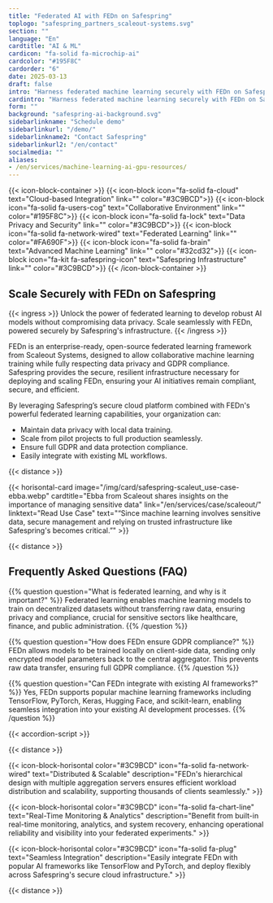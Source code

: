 ```yaml
---
title: "Federated AI with FEDn on Safespring"
toplogo: "safespring_partners_scaleout-systems.svg"
section: ""
language: "En"
cardtitle: "AI & ML"
cardicon: "fa-solid fa-microchip-ai"
cardcolor: "#195F8C"
cardorder: "6"
date: 2025-03-13
draft: false
intro: "Harness federated machine learning securely with FEDn on Safespring's GDPR-compliant cloud infrastructure."
cardintro: "Harness federated machine learning securely with FEDn on Safespring"
form: ""
background: "safespring-ai-background.svg"
sidebarlinkname: "Schedule demo"
sidebarlinkurl: "/demo/"
sidebarlinkname2: "Contact Safespring"
sidebarlinkurl2: "/en/contact"
socialmedia: ""
aliases:
- /en/services/machine-learning-ai-gpu-resources/
---
```


{{< icon-block-container >}}
    {{< icon-block icon="fa-solid fa-cloud" text="Cloud-based Integration" link="" color="#3C9BCD">}}
    {{< icon-block icon="fa-solid fa-users-cog" text="Collaborative Environment" link="" color="#195F8C">}}
    {{< icon-block icon="fa-solid fa-lock" text="Data Privacy and Security" link="" color="#3C9BCD">}}
    {{< icon-block icon="fa-solid fa-network-wired" text="Federated Learning" link="" color="#FA690F">}}
    {{< icon-block icon="fa-solid fa-brain" text="Advanced Machine Learning" link="" color="#32cd32">}}
    {{< icon-block icon="fa-kit fa-safespring-icon" text="Safespring Infrastructure" link="" color="#3C9BCD">}}
{{< /icon-block-container >}}

## Scale Securely with FEDn on Safespring

{{< ingress >}}
Unlock the power of federated learning to develop robust AI models without compromising data privacy. Scale seamlessly with FEDn, powered securely by Safespring's infrastructure.
{{< /ingress >}}


FEDn is an enterprise-ready, open-source federated learning framework from Scaleout Systems, designed to allow collaborative machine learning training while fully respecting data privacy and GDPR compliance. Safespring provides the secure, resilient infrastructure necessary for deploying and scaling FEDn, ensuring your AI initiatives remain compliant, secure, and efficient.

By leveraging Safespring’s secure cloud platform combined with FEDn's powerful federated learning capabilities, your organization can:

- Maintain data privacy with local data training.
- Scale from pilot projects to full production seamlessly.
- Ensure full GDPR and data protection compliance.
- Easily integrate with existing ML workflows.

{{< distance >}}

{{< horisontal-card 
    image="/img/card/safespring-scaleut_use-case-ebba.webp" 
    cardtitle="Ebba from Scaleout shares insights on the importance of managing sensitive data" 
    link="/en/services/case/scaleout/" 
    linktext="Read Use Case" 
    text="“Since machine learning involves sensitive data, secure management and relying on trusted infrastructure like Safespring's becomes critical.”" >}}

{{< distance >}}

## Frequently Asked Questions (FAQ)

{{% question question="What is federated learning, and why is it important?" %}}
Federated learning enables machine learning models to train on decentralized datasets without transferring raw data, ensuring privacy and compliance, crucial for sensitive sectors like healthcare, finance, and public administration.
{{% /question %}}

{{% question question="How does FEDn ensure GDPR compliance?" %}}
FEDn allows models to be trained locally on client-side data, sending only encrypted model parameters back to the central aggregator. This prevents raw data transfer, ensuring full GDPR compliance.
{{% /question %}}

{{% question question="Can FEDn integrate with existing AI frameworks?" %}}
Yes, FEDn supports popular machine learning frameworks including TensorFlow, PyTorch, Keras, Hugging Face, and scikit-learn, enabling seamless integration into your existing AI development processes.
{{% /question %}}

{{< accordion-script >}}

{{< distance >}}

{{< icon-block-horisontal color="#3C9BCD" icon="fa-solid fa-network-wired" text="Distributed & Scalable" description="FEDn's hierarchical design with multiple aggregation servers ensures efficient workload distribution and scalability, supporting thousands of clients seamlessly." >}}

{{< icon-block-horisontal color="#3C9BCD" icon="fa-solid fa-chart-line" text="Real-Time Monitoring & Analytics" description="Benefit from built-in real-time monitoring, analytics, and system recovery, enhancing operational reliability and visibility into your federated experiments." >}}

{{< icon-block-horisontal color="#3C9BCD" icon="fa-solid fa-plug" text="Seamless Integration" description="Easily integrate FEDn with popular AI frameworks like TensorFlow and PyTorch, and deploy flexibly across Safespring's secure cloud infrastructure." >}}

{{< distance >}}




